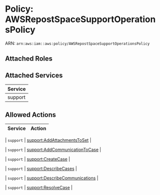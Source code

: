 # Policy: AWSRepostSpaceSupportOperationsPolicy

ARN: `arn:aws:iam::aws:policy/AWSRepostSpaceSupportOperationsPolicy`

## Attached Roles

## Attached Services

| Service |
|---------|
| support |

## Allowed Actions

| Service | Action |
|:-------:|--------|

| `support` | [support:AddAttachmentsToSet](../actions.md#support:addattachmentstoset) |

| `support` | [support:AddCommunicationToCase](../actions.md#support:addcommunicationtocase) |

| `support` | [support:CreateCase](../actions.md#support:createcase) |

| `support` | [support:DescribeCases](../actions.md#support:describecases) |

| `support` | [support:DescribeCommunications](../actions.md#support:describecommunications) |

| `support` | [support:ResolveCase](../actions.md#support:resolvecase) |
